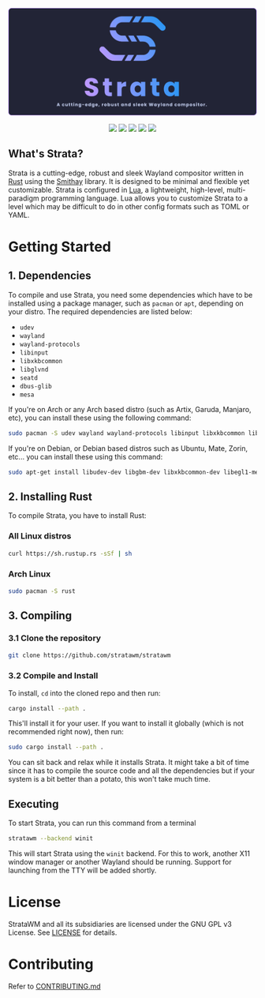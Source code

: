 <p align=center>
    <img src="https://github.com/StrataWM/.github/blob/main/assets/profile_banner.png" />
</p>

<p align="center">
    <img src="https://img.shields.io/github/languages/top/stratawm/stratawm?style=for-the-badge"/>
    <img src="https://img.shields.io/github/commit-activity/m/stratawm/stratawm?style=for-the-badge"/>
    <img src="https://img.shields.io/github/stars/stratawm/stratawm?style=for-the-badge"/>
    <img src="https://img.shields.io/github/watchers/stratawm/stratawm.svg?style=for-the-badge"/>
    <img src="https://img.shields.io/github/license/stratawm/stratawm?style=for-the-badge"/>
</p>

## What's Strata?

Strata is a cutting-edge, robust and sleek Wayland compositor written in [Rust](https://rust-lang.org) using the [Smithay](https://github.com/smithay/smithay) library. It is designed to be minimal and flexible yet customizable. Strata is configured in [Lua](https://www.lua.org/), a lightweight, high-level, multi-paradigm programming language. Lua allows you to customize Strata to a level which may be difficult to do in other config formats such as TOML or YAML.


# Getting Started

## 1. Dependencies

To compile and use Strata, you need some dependencies which have to be installed using a package manager, such as `pacman` or `apt`, depending on your distro. The required dependencies are listed below:

* `udev`
* `wayland` 
* `wayland-protocols` 
* `libinput` 
* `libxkbcommon` 
* `libglvnd` 
* `seatd` 
* `dbus-glib `
* `mesa`

If you're on Arch or any Arch based distro (such as Artix, Garuda, Manjaro, etc), you can install these using the following command:

```sh
sudo pacman -S udev wayland wayland-protocols libinput libxkbcommon libglvnd seatd dbus-glib mesa
```

If you're on Debian, or Debian based distros such as Ubuntu, Mate, Zorin, etc... you can install these using this command:

```sh
sudo apt-get install libudev-dev libgbm-dev libxkbcommon-dev libegl1-mesa-dev libwayland-dev libinput-dev libdbus-1-dev libsystemd-dev libseat-dev
```

## 2. Installing Rust

To compile Strata, you have to install Rust:

### All Linux distros

```sh
curl https://sh.rustup.rs -sSf | sh
```

### Arch Linux

```sh
sudo pacman -S rust
```


## 3. Compiling
 ### 3.1 Clone the repository
 ```sh
 git clone https://github.com/stratawm/stratawm
 ```

 ### 3.2 Compile and Install
 To install, `cd` into the cloned repo and then run:
 ```sh
 cargo install --path .
 ```
 This'll install it for your user. If you want to install it globally (which is not recommended right now), then run:
 ```sh
 sudo cargo install --path .
 ```
You can sit back and relax while it installs Strata. It might take a bit of time since it has to compile the source code and all the dependencies but if your system is a bit better than a potato, this won't take much time.

## Executing
To start Strata, you can run this command from a terminal

```sh
stratawm --backend winit
```

This will start Strata using the `winit` backend. For this to work, another X11 window manager or another Wayland should be running. Support for launching from the TTY will be added shortly.


# License

StrataWM and all its subsidiaries are licensed under the GNU GPL v3 License. See [LICENSE](https://github.com/stratawm/stratawm/tree/main/LICENSE) for details.

# Contributing

Refer to [CONTRIBUTING.md](https://github.com/stratawm/stratawm/tree/main/CONTRIBUTING.md)
